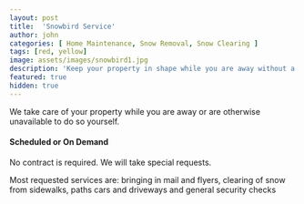 ```yaml
---
layout: post
title:  'Snowbird Service'
author: john
categories: [ Home Maintenance, Snow Removal, Snow Clearing ]
tags: [red, yellow]
image: assets/images/snowbird1.jpg
description: 'Keep your property in shape while you are away without a contract'
featured: true
hidden: true
---
```


We take care of your property while you are away or are otherwise unavailable to do so yourself.

#### Scheduled or On Demand

No contract is required. We will take special requests.

Most requested services are: bringing in mail and flyers, clearing of snow from sidewalks, paths cars and driveways and general security checks


